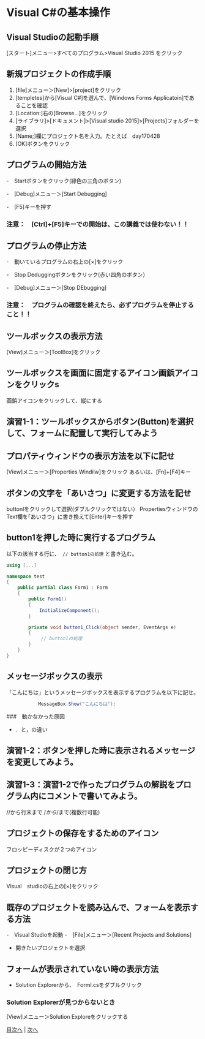 # Visual C#の基本操作
## Visual Studioの起動手順
[スタート]メニュー>すべてのプログラム>Visual Studio 2015 をクリック


## 新規プロジェクトの作成手順
1.	 [file]メニュー＞[New]>[project]をクリック
2.	 [templetes]から[Visual C#]を選んで、[Windows Forms Applicatoin]であることを確認
3.	 [Location:]右の[Browse...]をクリック
4.	 [ライブラリ]>[ドキュメント]>[Visual studio 2015]>[Projects]フォルダーを選択
5.	 [Name;]欄にプロジェクト名を入力。たとえば　day170428
6.	 [OK]ボタンをクリック

## プログラムの開始方法
-　Startボタンをクリック(緑色の三角のボタン)

-　[Debug]メニュー＞[Start Debugging]

-　[F5]キーを押す　

### 注意：　[Ctrl]+[F5]キーでの開始は、この講義では使わない！！

## プログラムの停止方法
-　動いているプログラムの右上の[×]をクリック

-　Stop Deduggingボタンをクリック(赤い四角のボタン）

-　[Debug]メニュー＞[Stop DEbugging]

### 注意：　プログラムの確認を終えたら、必ずプログラムを停止すること！！

## ツールボックスの表示方法
[View]メニュー＞[ToolBox]をクリック

## ツールボックスを画面に固定するアイコン画鋲アイコンをクリックs
画鋲アイコンをクリックして、縦にする

## 演習1-1：ツールボックスからボタン(Button)を選択して、フォームに配置して実行してみよう



## プロパティウィンドウの表示方法を以下に記せ
[View]メニュー＞[Properties Windilw]をクリック
あるいは、[Fn]+[F4]キー

## ボタンの文字を「あいさつ」に変更する方法を記せ
buttonlをクリックして選択(ダブルクリックではない）
PropertiesウィンドウのText欄を｢あいさつ」に書き換えて[Enter]キーを押す

## button1を押した時に実行するプログラム
以下の該当する行に、` // button1の処理` と書き込む。

```cs
using [...]

namespace test
{
    public partial class Form1 : Form
    {
        public Form1()
        {
            InitializeComponent();
        }

        private void button1_Click(object sender, EventArgs e)
        {
　　　　　　　 // button1の処理
        }
    }
}
```

## メッセージボックスの表示
「こんにちは」というメッセージボックスを表示するプログラムを以下に記せ。

```cs
　　　　　　　MessageBox.Show("こんにちは");
```

###　動かなかった原因
- ．と，の違い

## 演習1-2：ボタンを押した時に表示されるメッセージを変更してみよう。



## 演習1-3：演習1-2で作ったプログラムの解説をプログラム内にコメントで書いてみよう。
//から行末まで
/*から*/まで(複数行可能)

## プロジェクトの保存をするためのアイコン
フロッピーディスクが２つのアイコン


## プロジェクトの閉じ方
Visual　studioの右上の[×]をクリック


## 既存のプロジェクトを読み込んで、フォームを表示する方法
-　Visual Studioを起動
-　[File]メニュー＞[Recent Projects and Solutions]
- 開きたいプロジェクトを選択

## フォームが表示されていない時の表示方法
- Solution Explorerから、　Forml.csをダブルクリック


### Solution Explorerが見つからないとき
[View]メニュー＞Solution Exploreをクリックする

[目次へ](README.md#%E7%9B%AE%E6%AC%A1) | [次へ](README.md#%E3%83%97%E3%83%AD%E3%82%B0%E3%83%A9%E3%83%9F%E3%83%B3%E3%82%B0%E3%81%AE%E8%82%9D)
